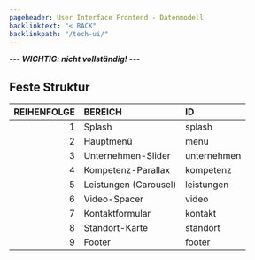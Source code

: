 ```yaml
---
pageheader: User Interface Frontend - Datenmodell
backlinktext: "< BACK"
backlinkpath: "/tech-ui/"
---
```


***--- WICHTIG: nicht vollständig! ---***

## Feste Struktur

REIHENFOLGE | BEREICH               | ID
--:         | :--                   | :--
1           | Splash                | splash
2           | Hauptmenü             | menu
3           | Unternehmen-Slider    | unternehmen
4           | Kompetenz-Parallax    | kompetenz
5           | Leistungen (Carousel) | leistungen
6           | Video-Spacer          | video
7           | Kontaktformular       | kontakt
8           | Standort-Karte        | standort
9           | Footer                | footer